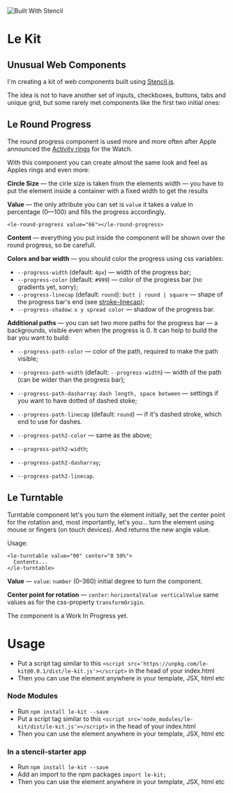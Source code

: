![Built With Stencil](https://img.shields.io/badge/-Built%20With%20Stencil-16161d.svg?logo=data%3Aimage%2Fsvg%2Bxml%3Bbase64%2CPD94bWwgdmVyc2lvbj0iMS4wIiBlbmNvZGluZz0idXRmLTgiPz4KPCEtLSBHZW5lcmF0b3I6IEFkb2JlIElsbHVzdHJhdG9yIDE5LjIuMSwgU1ZHIEV4cG9ydCBQbHVnLUluIC4gU1ZHIFZlcnNpb246IDYuMDAgQnVpbGQgMCkgIC0tPgo8c3ZnIHZlcnNpb249IjEuMSIgaWQ9IkxheWVyXzEiIHhtbG5zPSJodHRwOi8vd3d3LnczLm9yZy8yMDAwL3N2ZyIgeG1sbnM6eGxpbms9Imh0dHA6Ly93d3cudzMub3JnLzE5OTkveGxpbmsiIHg9IjBweCIgeT0iMHB4IgoJIHZpZXdCb3g9IjAgMCA1MTIgNTEyIiBzdHlsZT0iZW5hYmxlLWJhY2tncm91bmQ6bmV3IDAgMCA1MTIgNTEyOyIgeG1sOnNwYWNlPSJwcmVzZXJ2ZSI%2BCjxzdHlsZSB0eXBlPSJ0ZXh0L2NzcyI%2BCgkuc3Qwe2ZpbGw6I0ZGRkZGRjt9Cjwvc3R5bGU%2BCjxwYXRoIGNsYXNzPSJzdDAiIGQ9Ik00MjQuNywzNzMuOWMwLDM3LjYtNTUuMSw2OC42LTkyLjcsNjguNkgxODAuNGMtMzcuOSwwLTkyLjctMzAuNy05Mi43LTY4LjZ2LTMuNmgzMzYuOVYzNzMuOXoiLz4KPHBhdGggY2xhc3M9InN0MCIgZD0iTTQyNC43LDI5Mi4xSDE4MC40Yy0zNy42LDAtOTIuNy0zMS05Mi43LTY4LjZ2LTMuNkgzMzJjMzcuNiwwLDkyLjcsMzEsOTIuNyw2OC42VjI5Mi4xeiIvPgo8cGF0aCBjbGFzcz0ic3QwIiBkPSJNNDI0LjcsMTQxLjdIODcuN3YtMy42YzAtMzcuNiw1NC44LTY4LjYsOTIuNy02OC42SDMzMmMzNy45LDAsOTIuNywzMC43LDkyLjcsNjguNlYxNDEuN3oiLz4KPC9zdmc%2BCg%3D%3D&colorA=16161d&style=flat-square)

# Le Kit
## Unusual Web Components

I'm creating a kit of web components built using [Stencil.js](https://stenciljs.com/).

The idea is not to have another set of inputs, checkboxes, buttons, tabs and unique grid, but some rarely met components like the first two initial ones:

## Le Round Progress

The round progress component is used more and more often after Apple announced the [Activity rings](https://www.apple.com/watch/close-your-rings/) for the Watch.

With this component you can create almost the same look and feel as Apples rings and even more:

**Circle Size** — the cirle size is taken from the elements width — you have to put the element inside a container with a fixed width to get the results

**Value** — the only attribute you can set is `value` it takes a value in percentage (0—100) and fills the progress accordingly.

```<le-round-progress value="66"></le-round-progress>```

**Content** — everything you put inside the component will be shown over the round progress, so be carefull.

**Colors and bar width** — you should color the progress using css variables:

  * `--progress-width` (default: `4px`) — width of the progress bar;
  * `--progress-color` (default: `#999`) — color of the progress bar (no gradients yet, sorry);
  * `--progress-linecap` (default: `round`): `butt | round | square` — shape of the progress bar's end (see [stroke-linecap](https://developer.mozilla.org/en-US/docs/Web/SVG/Attribute/stroke-linecap));
  * `--progress-shadow`: `x y spread color` — shadow of the progress bar.

**Additional paths** — you can set two more paths for the progress bar — a backgrounds, visible even when the progress is 0. It can help to build the bar you want to build:

  * `--progress-path-color` — color of the path, required to make the path visible;
  * `--progress-path-width` (default: `--progress-width`) — width of the path (can be wider than the progress bar);
  * `--progress-path-dasharray`: `dash length, space between` — settings if you want to have dotted of dashed stoke;
  * `--progress-path-linecap` (default: `round`) — if it's dashed stroke, which end to use for dashes.

  * `--progress-path2-color` — same as the above;
  * `--progress-path2-width`;
  * `--progress-path2-dasharray`;
  * `--progress-path2-linecap`.



## Le Turntable

Turntable component let's you turn the element initially, set the center point for the rotation and, most importantly, let's you... turn the element using mouse or fingers (on touch devices). And returns the new angle value.

Usage:
```
<le-turntable value="90" center="0 50%">
  Contents...
</le-turntable>
```

**Value** — `value`: `number` (0–360) initial degree to turn the component.

**Center point for rotation** — `center`: `horizontalValue verticalValue` same values as for the css-property `transformOrigin`.

The component is a Work In Progress yet.


# Usage

- Put a script tag similar to this `<script src='https://unpkg.com/le-kit@0.0.1/dist/le-kit.js'></script>` in the head of your index.html
- Then you can use the element anywhere in your template, JSX, html etc

### Node Modules
- Run `npm install le-kit --save`
- Put a script tag similar to this `<script src='node_modules/le-kit/dist/le-kit.js'></script>` in the head of your index.html
- Then you can use the element anywhere in your template, JSX, html etc

### In a stencil-starter app
- Run `npm install le-kit --save`
- Add an import to the npm packages `import le-kit;`
- Then you can use the element anywhere in your template, JSX, html etc
